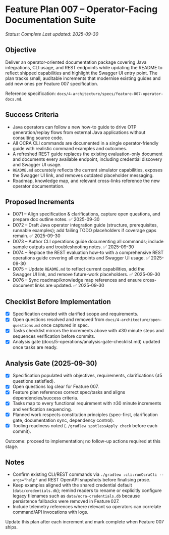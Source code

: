 # Feature Plan 007 – Operator-Facing Documentation Suite

_Status: Complete_
_Last updated: 2025-09-30_

## Objective
Deliver an operator-oriented documentation package covering Java integrations, CLI usage, and REST endpoints while updating the README to reflect shipped capabilities and highlight the Swagger UI entry point. The plan tracks small, auditable increments that modernise existing guides and add new ones per Feature 007 specification.

Reference specification: `docs/4-architecture/specs/feature-007-operator-docs.md`.

## Success Criteria
- Java operators can follow a new how-to guide to drive OTP generation/replay flows from external Java applications without consulting source code.
- All OCRA CLI commands are documented in a single operator-friendly guide with realistic command examples and outcomes.
- A refreshed REST guide replaces the existing evaluation-only document and documents every available endpoint, including credential discovery and Swagger UI usage.
- `README.md` accurately reflects the current simulator capabilities, exposes the Swagger UI link, and removes outdated placeholder messaging.
- Roadmap, knowledge map, and relevant cross-links reference the new operator documentation.

## Proposed Increments
- D071 – Align specification & clarifications, capture open questions, and prepare doc outline notes. ✅ 2025-09-30
- D072 – Draft Java operator integration guide (structure, prerequisites, runnable examples); add failing TODO placeholders if coverage gaps remain. ✅ 2025-09-30
- D073 – Author CLI operations guide documenting all commands; include sample outputs and troubleshooting notes. ✅ 2025-09-30
- D074 – Replace the REST evaluation how-to with a comprehensive REST operations guide covering all endpoints and Swagger UI usage. ✅ 2025-09-30
- D075 – Update `README.md` to reflect current capabilities, add the Swagger UI link, and remove future-work placeholders. ✅ 2025-09-30
- D076 – Sync roadmap/knowledge map references and ensure cross-document links are updated. ✅ 2025-09-30

## Checklist Before Implementation
- [x] Specification created with clarified scope and requirements.
- [x] Open questions resolved and removed from `docs/4-architecture/open-questions.md` once captured in spec.
- [x] Tasks checklist mirrors the increments above with ≤30 minute steps and sequences verification before commits.
- [x] Analysis gate (docs/5-operations/analysis-gate-checklist.md) updated once tasks are ready.

## Analysis Gate (2025-09-30)
- [x] Specification populated with objectives, requirements, clarifications (≤5 questions satisfied).
- [x] Open questions log clear for Feature 007.
- [x] Feature plan references correct spec/tasks and aligns dependencies/success criteria.
- [x] Tasks map to every functional requirement with ≤30 minute increments and verification sequencing.
- [x] Planned work respects constitution principles (spec-first, clarification gate, documentation sync, dependency control).
- [x] Tooling readiness noted (`./gradlew spotlessApply check` before each commit).

Outcome: proceed to implementation; no follow-up actions required at this stage.

## Notes
- Confirm existing CLI/REST commands via `./gradlew :cli:runOcraCli --args="help"` and REST OpenAPI snapshots before finalising prose.
- Keep examples aligned with the shared credential default (`data/credentials.db`); remind readers to rename or explicitly configure legacy filenames such as `data/ocra-credentials.db` because persistence fallbacks were removed in Feature 027.
- Include telemetry references where relevant so operators can correlate command/API invocations with logs.

Update this plan after each increment and mark complete when Feature 007 ships.
